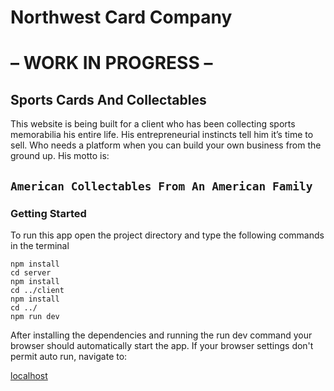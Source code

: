 # Northwest Card Company
# – WORK IN PROGRESS –

## Sports Cards And Collectables
This website is being built for a client who has been collecting sports memorabilia his entire life. His entrepreneurial instincts tell him it’s time to sell. Who needs a platform when you can build your own business from the ground up. His motto is:

## `American Collectables From An American Family`



### Getting Started 
To run this app open the project directory and type the following commands in the terminal 

```
npm install
cd server
npm install
cd ../client
npm install
cd ../
npm run dev
```

After installing the dependencies and running the run dev command your browser should automatically start the app. If your browser settings don't permit auto run, navigate to:


[localhost](http://localhost:3000/)


